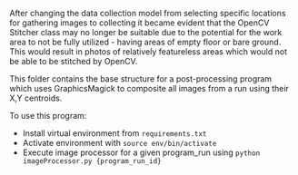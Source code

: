 
After changing the data collection model from selecting specific locations for gathering images to collecting it became evident that the OpenCV Stitcher class may no longer be suitable due to the potential for the work area to not be fully utilized - having areas of empty floor or bare ground. This would result in photos of relatively featureless areas which would not be able to be stitched by OpenCV.

This folder contains the base structure for a post-processing program which uses GraphicsMagick to composite all images from a run using their X,Y centroids.

To use this program:
* Install virtual environment from `requirements.txt`
* Activate environment with `source env/bin/activate`
* Execute image processor for a given program_run using `python imageProcessor.py {program_run_id}`